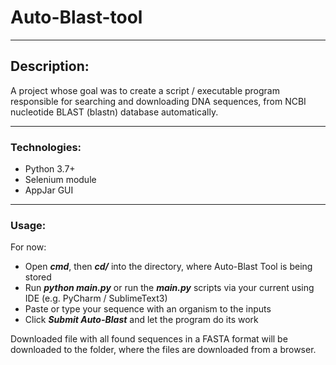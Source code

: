 # Auto-Blast-tool

---

## Description:

A project whose goal was to create a script / executable program responsible for searching and downloading DNA sequences, from NCBI nucleotide BLAST (blastn) database automatically.

---
### Technologies:
- Python 3.7+
- Selenium module
- AppJar GUI

---
### Usage:
For now:
- Open ___cmd___, then ___cd/___ into the directory, where Auto-Blast Tool is being stored
- Run ___python main.py___ or run the ___main.py___ scripts via your current using IDE (e.g. PyCharm / SublimeText3)
- Paste or type your sequence with an organism to the inputs
- Click ___Submit Auto-Blast___ and let the program do its work

Downloaded file with all found sequences in a FASTA format will be downloaded to the folder, where the files are downloaded from a browser.
